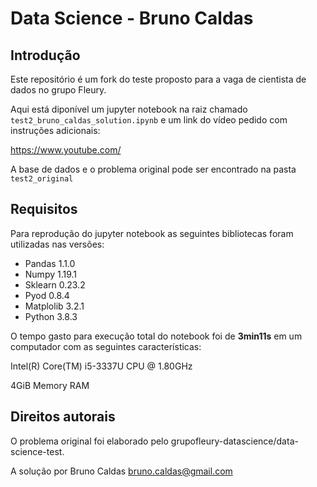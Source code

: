 # Data Science - Bruno Caldas

## Introdução

Este repositório é um fork do teste proposto para a vaga de cientista de dados no grupo Fleury.

Aqui está diponível um jupyter notebook na raiz chamado ```test2_bruno_caldas_solution.ipynb``` e um link do vídeo pedido com instruções adicionais:

<https://www.youtube.com/>

A base de dados e o problema original pode ser encontrado na pasta ```test2_original```

## Requisitos

Para reprodução do jupyter notebook as seguintes bibliotecas foram utilizadas nas versões:
- Pandas 1.1.0
- Numpy 1.19.1
- Sklearn 0.23.2
- Pyod 0.8.4
- Matplolib 3.2.1
- Python 3.8.3

O tempo gasto para execução total do notebook foi de **3min11s** em um computador com as seguintes características:

Intel(R) Core(TM) i5-3337U CPU @ 1.80GHz

4GiB Memory RAM


## Direitos autorais

O problema original foi elaborado pelo grupofleury-datascience/data-science-test.

A solução por Bruno Caldas <bruno.caldas@gmail.com>

